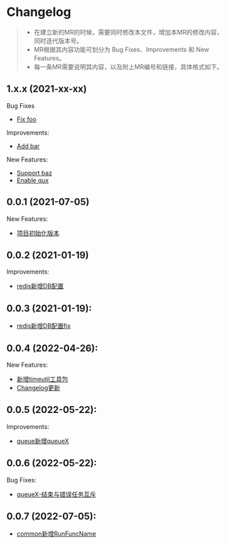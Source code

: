 # Changelog

> * 在建立新的MR的时候，需要同时修改本文件，增加本MR的修改内容，同时迭代版本号。
> * MR根据其内容功能可划分为 Bug Fixes、Improvements 和 New Features。
> * 每一条MR需要说明其内容，以及附上MR编号和链接，具体格式如下。

## 1.x.x (2021-xx-xx)

Bug Fixes

* [Fix foo](https://github.com/PandaTtttt/go-assembly/-/pull/xxx)

Improvements:

* [Add bar](https://github.com/PandaTtttt/go-assembly/-/pull/xxx)

New Features:

* [Support baz](https://github.com/PandaTtttt/go-assembly/-/pull/xxx)
* [Enable qux](https://github.com/PandaTtttt/go-assembly/-/pull/xxx)

## 0.0.1 (2021-07-05)

New Features:

* [项目初始化版本](https://github.com/PandaTtttt/go-assembly/pull/1)

## 0.0.2 (2021-01-19)

Improvements:

* [redis新增DB配置](https://github.com/PandaTtttt/go-assembly/pull/2)

## 0.0.3 (2021-01-19):

* [redis新增DB配置fix](https://github.com/PandaTtttt/go-assembly/pull/3)

## 0.0.4 (2022-04-26):

New Features:

* [新增timeutil工具包](https://github.com/PandaTtttt/go-assembly/pull/4)
* [Changelog更新](https://github.com/PandaTtttt/go-assembly/pull/5)

## 0.0.5 (2022-05-22):

Improvements:

* [queue新增queueX](https://github.com/PandaTtttt/go-assembly/pull/6)

## 0.0.6 (2022-05-22):

Bug Fixes:

* [queueX-结束与错误任务互斥](https://github.com/PandaTtttt/go-assembly/pull/7)

## 0.0.7 (2022-07-05):

* [common新增RunFuncName](https://github.com/PandaTtttt/go-assembly/pull/9)
